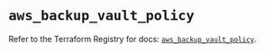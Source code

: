 # `aws_backup_vault_policy`

Refer to the Terraform Registry for docs: [`aws_backup_vault_policy`](https://registry.terraform.io/providers/hashicorp/aws/6.2.0/docs/resources/backup_vault_policy).
